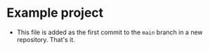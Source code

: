 # Example project

- This file is added as the first commit to the `main` branch in a new repository. That's it.
